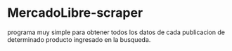 # MercadoLibre-scraper
programa muy simple para obtener todos los datos de cada publicacion de determinado producto ingresado en la busqueda.
